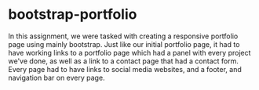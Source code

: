 # bootstrap-portfolio

In this assignment, we were tasked with creating a responsive portfolio page using mainly bootstrap. Just like our initial portfolio page, it had to have working links to a portfolio page which had a panel with every project we've done, as well as a link to a contact page that had a contact form. Every page had to have links to social media websites, and a footer, and navigation bar on every page. 
